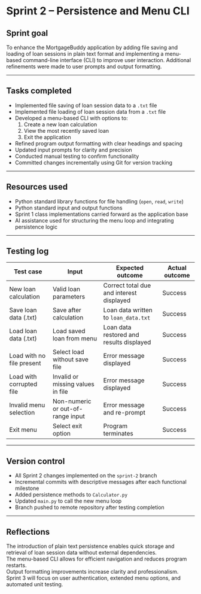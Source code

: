 # Sprint 2 – Persistence and Menu CLI

## Sprint goal

To enhance the MortgageBuddy application by adding file saving and loading of loan sessions in plain text format and implementing a menu-based command-line interface (CLI) to improve user interaction. Additional refinements were made to user prompts and output formatting.

---

## Tasks completed

- Implemented file saving of loan session data to a `.txt` file
- Implemented file loading of loan session data from a `.txt` file
- Developed a menu-based CLI with options to:
  1. Create a new loan calculation
  2. View the most recently saved loan
  3. Exit the application
- Refined program output formatting with clear headings and spacing
- Updated input prompts for clarity and precision
- Conducted manual testing to confirm functionality
- Committed changes incrementally using Git for version tracking

---

## Resources used

- Python standard library functions for file handling (`open`, `read`, `write`)
- Python standard input and output functions
- Sprint 1 class implementations carried forward as the application base
- AI assistance used for structuring the menu loop and integrating persistence logic

---

## Testing log

| Test case                  | Input                              | Expected outcome                                    | Actual outcome           | 
|----------------------------|------------------------------------|-----------------------------------------------------|--------------------------|
| New loan calculation       | Valid loan parameters              | Correct total due and interest displayed            | Success                  | 
| Save loan data (.txt)      | Save after calculation             | Loan data written to `loan_data.txt`                | Success                  | 
| Load loan data (.txt)      | Load saved loan from menu           | Loan data restored and results displayed            | Success                  | 
| Load with no file present  | Select load without save file       | Error message displayed                             | Success                  |                    |
| Load with corrupted file   | Invalid or missing values in file   | Error message displayed                             | Success                  | 
| Invalid menu selection     | Non-numeric or out-of-range input   | Error message and re-prompt                         | Success                  | 
| Exit menu                  | Select exit option                  | Program terminates                                  | Success                  | 

---

## Version control

- All Sprint 2 changes implemented on the `sprint-2` branch
- Incremental commits with descriptive messages after each functional milestone
- Added persistence methods to `Calculator.py`
- Updated `main.py` to call the new menu loop
- Branch pushed to remote repository after testing completion

---

## Reflections

The introduction of plain text persistence enables quick storage and retrieval of loan session data without external dependencies.  
The menu-based CLI allows for efficient navigation and reduces program restarts.  
Output formatting improvements increase clarity and professionalism.  
Sprint 3 will focus on user authentication, extended menu options, and automated unit testing.
